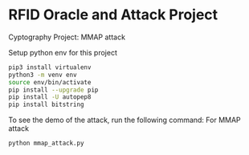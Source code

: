 # RFID Oracle and Attack Project

Cyptography Project: MMAP attack

Setup python env for this project

```bash
pip3 install virtualenv
python3 -m venv env
source env/bin/activate
pip install --upgrade pip
pip install -U autopep8
pip install bitstring
```

To see the demo of the attack, run the following command:
For MMAP attack

```bash
python mmap_attack.py
```
